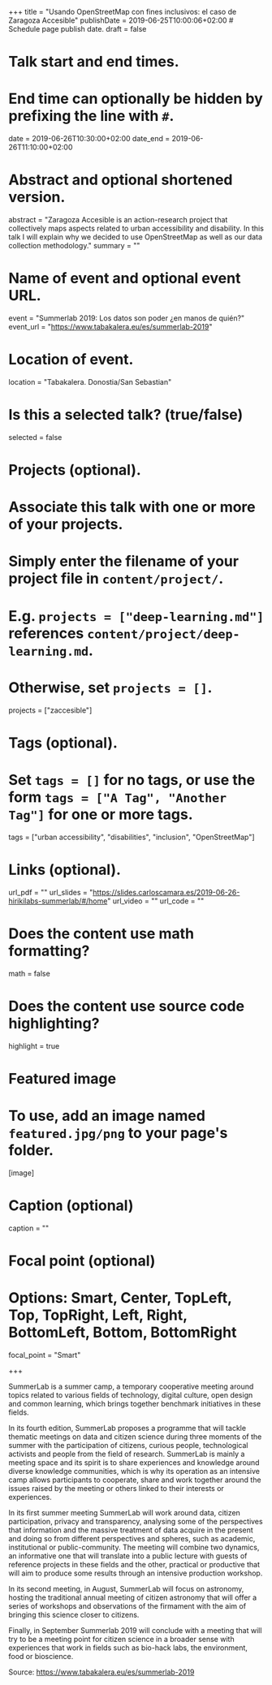 +++
title = "Usando OpenStreetMap con fines inclusivos: el caso de Zaragoza Accesible"
publishDate = 2019-06-25T10:00:06+02:00  # Schedule page publish date.
draft = false

# Talk start and end times.
#   End time can optionally be hidden by prefixing the line with `#`.
date = 2019-06-26T10:30:00+02:00
date_end = 2019-06-26T11:10:00+02:00

# Abstract and optional shortened version.
abstract = "Zaragoza Accesible is an action-research project that collectively maps aspects related to urban accessibility and disability. In this talk I will explain why we decided to use OpenStreetMap as well as our data collection methodology."
summary = ""

# Name of event and optional event URL.
event = "Summerlab 2019: Los datos son poder ¿en manos de quién?"
event_url = "https://www.tabakalera.eu/es/summerlab-2019"

# Location of event.
location = "Tabakalera. Donostia/San Sebastian"

# Is this a selected talk? (true/false)
selected = false

# Projects (optional).
#   Associate this talk with one or more of your projects.
#   Simply enter the filename of your project file in `content/project/`.
#   E.g. `projects = ["deep-learning.md"]` references `content/project/deep-learning.md`.
#   Otherwise, set `projects = []`.
projects = ["zaccesible"]

# Tags (optional).
#   Set `tags = []` for no tags, or use the form `tags = ["A Tag", "Another Tag"]` for one or more tags.
tags = ["urban accessibility", "disabilities", "inclusion", "OpenStreetMap"]

# Links (optional).
url_pdf = ""
url_slides = "https://slides.carloscamara.es/2019-06-26-hirikilabs-summerlab/#/home"
url_video = ""
url_code = ""

# Does the content use math formatting?
math = false

# Does the content use source code highlighting?
highlight = true

# Featured image
# To use, add an image named `featured.jpg/png` to your page's folder.
[image]
  # Caption (optional)
  caption = ""

  # Focal point (optional)
  # Options: Smart, Center, TopLeft, Top, TopRight, Left, Right, BottomLeft, Bottom, BottomRight
  focal_point = "Smart"

+++

SummerLab is a summer camp, a temporary cooperative meeting around topics related to various fields of technology, digital culture, open design and common learning, which brings together benchmark initiatives in these fields.

In its fourth edition, SummerLab proposes a programme that will tackle thematic meetings on data and citizen science during three moments of the summer with the participation of citizens, curious people, technological activists and people from the field of research. SummerLab is mainly a meeting space and its spirit is to share experiences and knowledge around diverse knowledge communities, which is why its operation as an intensive camp allows participants to cooperate, share and work together around the issues raised by the meeting or others linked to their interests or experiences.

In its first summer meeting SummerLab will work around data, citizen participation, privacy and transparency, analysing some of the perspectives that information and the massive treatment of data acquire in the present and doing so from different perspectives and spheres, such as academic, institutional or public-community. The meeting will combine two dynamics, an informative one that will translate into a public lecture with guests of reference projects in these fields and the other, practical or productive that will aim to produce some results through an intensive production workshop.

In its second meeting, in August, SummerLab will focus on astronomy, hosting the traditional annual meeting of citizen astronomy that will offer a series of workshops and observations of the firmament with the aim of bringing this science closer to citizens.

Finally, in September Summerlab 2019 will conclude with a meeting that will try to be a meeting point for citizen science in a broader sense with experiences that work in fields such as bio-hack labs, the environment, food or bioscience.

Source: https://www.tabakalera.eu/es/summerlab-2019
